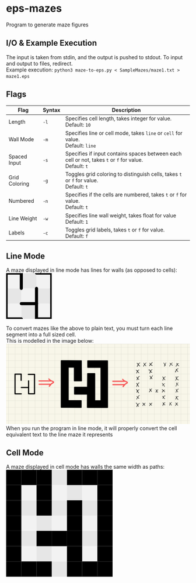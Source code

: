 

# eps-mazes
Program to generate maze figures

## I/O & Example Execution
The input is taken from stdin, and the output is pushed to stdout. To input and output to files, redirect.\
Example execution:
`python3 maze-to-eps.py < SampleMazes/maze1.txt > maze1.eps`

## Flags
| Flag | Syntax | Description |
| --- | --- | --- |
| Length | `-l` | Specifies cell length, takes integer for value.<br />Default: `10` |
| Wall Mode | `-m` | Specifies line or cell mode, takes `line` or `cell` for value.<br />Default: `line` |
| Spaced Input  | `-s` | Specifies if input contains spaces between each cell or not, takes `t` or `f` for value.<br />Default: `t`|
| Grid Coloring | `-g` | Toggles grid coloring to distinguish cells, takes `t` or `f` for value.<br />Default: `t`|
| Numbered | `-n` | Specifies if the cells are numbered, takes `t` or `f` for value.<br />Default: `t`|
| Line Weight | `-w`| Specifies line wall weight, takes float for value<br />Default: `1` |
| Labels | `-c` | Toggles grid labels, takes `t` or `f` for value.<br />Default: `f` |

## Line Mode
A maze displayed in line mode has lines for walls (as opposed to cells):\
![Error loading line mode image](/ReadmeAssets/line-mode.jpg)

To convert mazes like the above to plain text,
you must turn each line segment into a full sized cell.\
This is modelled in the image below:
![Error Loading Image](/ReadmeAssets/wall-to-cell.jpg)
When you run the program in line mode, it will properly convert the cell equivalent text to the line maze it represents

## Cell Mode
A maze displayed in cell mode has walls the same width as paths:\
![Error loading cell mode image](/ReadmeAssets/cell-mode.jpg)
